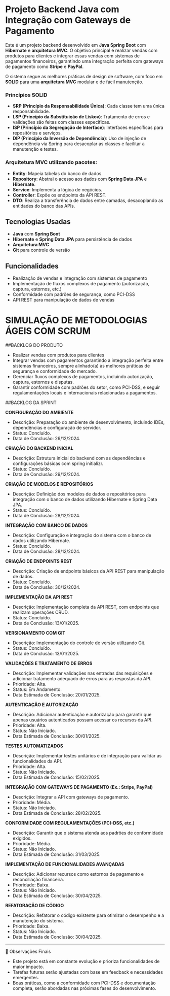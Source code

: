 # Projeto Backend Java com Integração com Gateways de Pagamento

Este é um projeto backend desenvolvido em **Java Spring Boot** com **Hibernate** e **arquitetura MVC**. O objetivo principal é realizar vendas com produtos para clientes e integrar essas vendas com sistemas de pagamentos financeiros, garantindo uma integração perfeita com gateways de pagamento como **Stripe** e **PayPal**.

O sistema segue as melhores práticas de design de software, com foco em **SOLID** para uma **arquitetura MVC** modular e de fácil manutenção.


### Princípios SOLID

- **SRP (Princípio da Responsabilidade Única)**: Cada classe tem uma única responsabilidade.
- **LSP (Princípio da Substituição de Liskov)**: Tratamento de erros e validações são feitas com classes específicas.
- **ISP (Princípio da Segregação de Interface)**: Interfaces específicas para repositórios e serviços.
- **DIP (Princípio da Inversão de Dependência)**: Uso de injeção de dependência via Spring para desacoplar as classes e facilitar a manutenção e testes.

### Arquitetura MVC utilizando pacotes:

- **Entity**: Mapeia tabelas do banco de dados.
- **Repository**: Abstrai o acesso aos dados com **Spring Data JPA** e **Hibernate**.
- **Service**: Implementa a lógica de negócios.
- **Controller**: Expõe os endpoints da API REST.
- **DTO**: Realiza a transferência de dados entre camadas, desacoplando as entidades do banco das APIs.

## Tecnologias Usadas

- **Java** com **Spring Boot**
- **Hibernate** e **Spring Data JPA** para persistência de dados
- **Arquitetura MVC**
- **Git** para controle de versão

## Funcionalidades

- Realização de vendas e integração com sistemas de pagamento
- Implementação de fluxos complexos de pagamento (autorização, captura, estornos, etc.)
- Conformidade com padrões de segurança, como PCI-DSS
- API REST para manipulação de dados de vendas

# SIMULAÇÃO DE METODOLOGIAS ÁGEIS COM SCRUM

##BACKLOG DO PRODUTO

- Realizar vendas com produtos para clientes
- Integrar vendas com pagamentos garantindo a integração perfeita entre sistemas financeiros, sempre alinhado(a) às melhores práticas de segurança e conformidade do mercado.
- Gerenciar fluxos complexos de pagamentos, incluindo autorização, captura, estornos e disputas.
- Garantir conformidade com padrões do setor, como PCI-DSS, e seguir regulamentações locais e internacionais relacionadas a pagamentos.

##BACKLOG DA SPRINT

**CONFIGURAÇÃO DO AMBIENTE**

- Descrição: Preparação do ambiente de desenvolvimento, incluindo IDEs, dependências e configuração de servidor.
- Status: Concluído.
- Data de Conclusão: 26/12/2024.

**CRIAÇÃO DO BACKEND INICIAL**

- Descrição: Estrutura inicial do backend com as dependências e configurações básicas com spring initializr.
- Status: Concluído.
- Data de Conclusão: 29/12/2024.

**CRIAÇÃO DE MODELOS E REPOSITÓRIOS**

- Descrição: Definição dos modelos de dados e repositórios para integração com o banco de dados utilizando Hibernate e Spring Data JPA.
- Status: Concluído.
- Data de Conclusão: 28/12/2024.

**INTEGRAÇÃO COM BANCO DE DADOS**

- Descrição: Configuração e integração do sistema com o banco de dados utilizando Hibernate.
- Status: Concluído.
- Data de Conclusão: 28/12/2024.

**CRIAÇÃO DE ENDPOINTS REST**

- Descrição: Criação de endpoints básicos da API REST para manipulação de dados.
- Status: Concluído.
- Data de Conclusão: 30/12/2024.

**IMPLEMENTAÇÃO DA API REST**

- Descrição: Implementação completa da API REST, com endpoints que realizam operações CRUD.
- Status: Concluído.
- Data de Conclusão: 13/01/2025.

**VERSIONAMENTO COM GIT**

- Descrição: Implementação do controle de versão utilizando Git.
- Status: Concluído.
- Data de Conclusão: 13/01/2025.

**VALIDAÇÕES E TRATAMENTO DE ERROS**

- Descrição: Implementar validações nas entradas das requisições e adicionar tratamento adequado de erros para as respostas da API.
- Prioridade: Alta.
- Status: Em Andamento.
- Data Estimada de Conclusão: 20/01/2025.

**AUTENTICAÇÃO E AUTORIZAÇÃO**

- Descrição: Adicionar autenticação e autorização para garantir que apenas usuários autenticados possam acessar os recursos da API.
- Prioridade: Alta.
- Status: Não Iniciado.
- Data Estimada de Conclusão: 30/01/2025.

**TESTES AUTOMATIZADOS**

- Descrição: Implementar testes unitários e de integração para validar as funcionalidades da API.
- Prioridade: Alta.
- Status: Não Iniciado.
- Data Estimada de Conclusão: 15/02/2025.

**INTEGRAÇÃO COM GATEWAYS DE PAGAMENTO (Ex.: Stripe, PayPal)**

- Descrição: Integrar a API com gateways de pagamento.
- Prioridade: Média.
- Status: Não Iniciado.
- Data Estimada de Conclusão: 28/02/2025.

**CONFORMIDADE COM REGULAMENTAÇÕES (PCI-DSS, etc.)**

- Descrição: Garantir que o sistema atenda aos padrões de conformidade exigidos.
- Prioridade: Média.
- Status: Não Iniciado.
- Data Estimada de Conclusão: 31/03/2025.

**IMPLEMENTAÇÃO DE FUNCIONALIDADES AVANÇADAS**

- Descrição: Adicionar recursos como estornos de pagamento e reconciliação financeira.
- Prioridade: Baixa.
- Status: Não Iniciado.
- Data Estimada de Conclusão: 30/04/2025.

**REFATORAÇÃO DE CÓDIGO**

- Descrição: Refatorar o código existente para otimizar o desempenho e a manutenção do sistema.
- Prioridade: Baixa.
- Status: Não Iniciado.
- Data Estimada de Conclusão: 30/04/2025.

---

📌 Observações Finais

- Este projeto está em constante evolução e prioriza funcionalidades de maior impacto.
- Tarefas futuras serão ajustadas com base em feedback e necessidades emergentes.
- Boas práticas, como a conformidade com PCI-DSS e documentação completa, serão abordadas nas próximas fases do desenvolvimento.
